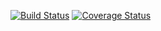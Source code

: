 [![Build Status](https://travis-ci.org/vdidi/login-clean-code.svg?branch=master)](https://travis-ci.org/vdidi/login-clean-code)
[![Coverage Status](https://coveralls.io/repos/github/vdidi/login-clean-code/badge.svg)](https://coveralls.io/github/vdidi/login-clean-code)